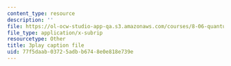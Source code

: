```yaml
---
content_type: resource
description: ''
file: https://ol-ocw-studio-app-qa.s3.amazonaws.com/courses/8-06-quantum-physics-iii-spring-2018/77f5daab03725adbb6748e0e818e739e_FA11OqJYnaE.vtt
file_type: application/x-subrip
resourcetype: Other
title: 3play caption file
uid: 77f5daab-0372-5adb-b674-8e0e818e739e
---
```

